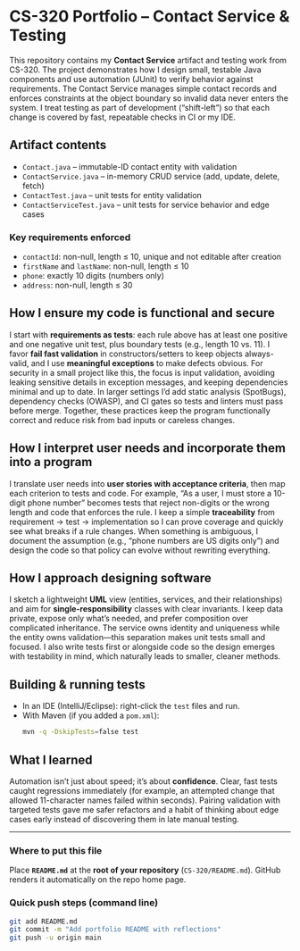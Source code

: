 # CS-320 Portfolio – Contact Service & Testing

This repository contains my **Contact Service** artifact and testing work from CS-320. The project demonstrates how I design small, testable Java components and use automation (JUnit) to verify behavior against requirements. The Contact Service manages simple contact records and enforces constraints at the object boundary so invalid data never enters the system. I treat testing as part of development (“shift-left”) so that each change is covered by fast, repeatable checks in CI or my IDE.

## Artifact contents
- `Contact.java` – immutable-ID contact entity with validation  
- `ContactService.java` – in-memory CRUD service (add, update, delete, fetch)  
- `ContactTest.java` – unit tests for entity validation  
- `ContactServiceTest.java` – unit tests for service behavior and edge cases  

### Key requirements enforced
- `contactId`: non-null, length ≤ 10, unique and not editable after creation  
- `firstName` and `lastName`: non-null, length ≤ 10  
- `phone`: exactly 10 digits (numbers only)  
- `address`: non-null, length ≤ 30  

## How I ensure my code is functional and secure
I start with **requirements as tests**: each rule above has at least one positive and one negative unit test, plus boundary tests (e.g., length 10 vs. 11). I favor **fail fast validation** in constructors/setters to keep objects always-valid, and I use **meaningful exceptions** to make defects obvious. For security in a small project like this, the focus is input validation, avoiding leaking sensitive details in exception messages, and keeping dependencies minimal and up to date. In larger settings I’d add static analysis (SpotBugs), dependency checks (OWASP), and CI gates so tests and linters must pass before merge. Together, these practices keep the program functionally correct and reduce risk from bad inputs or careless changes.

## How I interpret user needs and incorporate them into a program
I translate user needs into **user stories with acceptance criteria**, then map each criterion to tests and code. For example, “As a user, I must store a 10-digit phone number” becomes tests that reject non-digits or the wrong length and code that enforces the rule. I keep a simple **traceability** from requirement → test → implementation so I can prove coverage and quickly see what breaks if a rule changes. When something is ambiguous, I document the assumption (e.g., “phone numbers are US digits only”) and design the code so that policy can evolve without rewriting everything.

## How I approach designing software
I sketch a lightweight **UML** view (entities, services, and their relationships) and aim for **single-responsibility** classes with clear invariants. I keep data private, expose only what’s needed, and prefer composition over complicated inheritance. The service owns identity and uniqueness while the entity owns validation—this separation makes unit tests small and focused. I also write tests first or alongside code so the design emerges with testability in mind, which naturally leads to smaller, cleaner methods.

## Building & running tests
- In an IDE (IntelliJ/Eclipse): right-click the `test` files and run.  
- With Maven (if you added a `pom.xml`):  
  ```bash
  mvn -q -DskipTests=false test
  ```

## What I learned
Automation isn’t just about speed; it’s about **confidence**. Clear, fast tests caught regressions immediately (for example, an attempted change that allowed 11-character names failed within seconds). Pairing validation with targeted tests gave me safer refactors and a habit of thinking about edge cases early instead of discovering them in late manual testing.

---

### Where to put this file
Place **`README.md`** at the **root of your repository** (`CS-320/README.md`). GitHub renders it automatically on the repo home page.

### Quick push steps (command line)
```bash
git add README.md
git commit -m "Add portfolio README with reflections"
git push -u origin main
```
